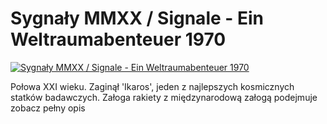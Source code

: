 Sygnały MMXX / Signale - Ein Weltraumabenteuer 1970 
=============
[![Sygnały MMXX / Signale - Ein Weltraumabenteuer 1970 ](http://vidos.pl/images/player.gif)](http://vidos.pl/sygnaly-mmxx-signale-ein-weltraumabenteuer-1970)

 Połowa XXI wieku. Zaginął 'Ikaros', jeden z najlepszych kosmicznych statków badawczych. Załoga rakiety z międzynarodową załogą podejmuje zobacz pełny opis
